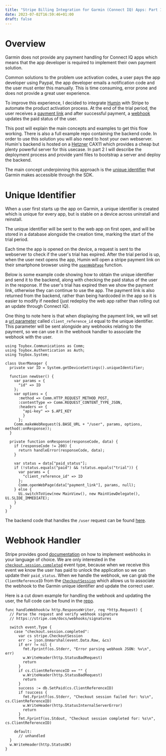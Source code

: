 ```yaml
---
title: "Stripe Billing Integration for Garmin (Connect IQ) Apps: Part 1"
date: 2023-07-02T16:59:46+01:00
draft: false
---
```


# Overview
Garmin does not provide any payment handling for Connect IQ apps which means that the app developer is required to implement their own payment solution. 

Common solutions to the problem use activation codes, a user pays the app developer using Paypal, the app developer emails a notification code and the user must enter this manually. This is time consuming, error prone and does not provide a great user experience. 

To improve this experience, I decided to integrate [Humin](https://apps.garmin.com/en-US/apps/5ed9382a-6f47-419d-a21c-fb72b725842b) with Stripe to automate the product activation process. At the end of the trial period, the user receives a [payment link](https://stripe.com/docs/payment-links) and after successful payment, a [webhook](https://stripe.com/docs/webhooks) updates the paid status of the user.

This post will explain the main concepts and examples to get this flow working. There is also a full example repo containing the backend code. In order to use this solution you will also need to host your own webserver. Humin's backend is hosted on a [Hetzner](https://www.hetzner.com/cloud) CAX11 which provides a cheap but plenty powerful server for this usecase. In part 2 I will describe the deployment process and provide yaml files to bootstrap a server and deploy the backend.

The main concept underpinning this approach is the [unique identifier](https://developer.garmin.com/connect-iq/api-docs/Toybox/System/DeviceSettings.html#uniqueIdentifier-var) that Garmin makes accessible through the SDK.

# Unique Identifier
When a user first starts up the app on Garmin, a unique identifier is created which is unique for every app, but is stable on a device across uninstall and reinstall.

The unique identifier will be sent to the web app on first open, and will be stored in a database alongside the creation time, marking the start of the trial period.

Each time the app is opened on the device, a request is sent to the webserver to check if the user's trial has expired. After the trial period is up, when the user next opens the app, Humin will open a stripe payment link on their smartphone browser using the [`openWebPage`](https://developer.garmin.com/connect-iq/api-docs/Toybox/Communications.html#openWebPage-instance_function) function.

Below is some example code showing how to obtain the unique identifier and send it to the backend, along with checking the paid status of the user in the response. If the user's trial has expired then we show the payment link, otherwise they can continue to use the app. The payment link is also returned from the backend, rather than being hardcoded in the app so it is easier to modify if needed (just redeploy the web app rather than rolling out an update through Connect IQ).

One thing to note here is that when displaying the payment link, we will set a [url parameter](https://stripe.com/docs/payment-links/url-parameters#streamline-reconciliation-with-a-url-parameter) called `client_reference_id` equal to the unique identifier. This parameter will be sent alongside any webhooks relating to the payment, so we can use it in the webhook handler to associate the webhook with the user.

```
using Toybox.Communications as Comm;
using Toybox.Authentication as Auth;
using Toybox.System;

class UserManager {
  private var ID = System.getDeviceSettings().uniqueIdentifier;

  function newUser() {
    var params = {
      "id" => ID
    };
    var options = {
      :method => Comm.HTTP_REQUEST_METHOD_POST,
      :contentType => Comm.REQUEST_CONTENT_TYPE_JSON,
      :headers => {
        "api-key" => $.API_KEY
        }
      };
    Comm.makeWebRequest($.BASE_URL + "/user", params, options, method(:onResponse));
  }

  private function onResponse(responseCode, data) {
    if (responseCode != 200) {
      return handleError(responseCode, data);
    }

    var status = data["paid_status"];
    if (!status.equals("paid") && !status.equals("trial")) {
      var params = {
        "client_reference_id" => ID
      };
      Comm.openWebPage(data["payment_link"], params, null);
    } else {
      Ui.switchToView(new MainView(), new MainViewDelegate(), Ui.SLIDE_IMMEDIATE);
    }
  }
}
```

The backend code that handles the `/user` request can be found [here]().

# Webhook Handler

Stripe provides good [documentation](https://stripe.com/docs/webhooks) on how to implement webhooks in your language of choice. We are only interested in the [`checkout.session.completed`](https://stripe.com/docs/api/events/types#event_types-checkout.session.completed) event type, because when we receive this event we know the user has paid to unlock the application so we can update their `paid_status`. When we handle the webhook, we can grab the `ClientReferenceID` from the [`CheckoutSession`](https://stripe.com/docs/api/checkout/sessions/object#checkout_session_object-client_reference_id) which allows us to associate the webhook to the Garmin unique identifier and update the correct user.

Here is a cut down example for handling the webhook and updating the user, the full code can be found in the [repo](). 

```
func handleWebhook(w http.ResponseWriter, req *http.Request) {
  // Parse the request and verify webhook signature
  // https://stripe.com/docs/webhooks/signatures

  switch event.Type {
    case "checkout.session.completed":
      var cs stripe.CheckoutSession
      err := json.Unmarshal(event.Data.Raw, &cs)
      if err != nil {
      	fmt.Fprintf(os.Stderr, "Error parsing webhook JSON: %v\n", err)
      	w.WriteHeader(http.StatusBadRequest)
      	return
      }
      if cs.ClientReferenceID == "" {
      	w.WriteHeader(http.StatusBadRequest)
      	return
      }
      success := db.SetPaid(cs.ClientReferenceID)
      if !success {
      	fmt.Fprintf(os.Stderr, "Checkout session failed for: %s\n", cs.ClientReferenceID)
      	w.WriteHeader(http.StatusInternalServerError)
      	return
      }
      fmt.Fprintf(os.Stdout, "Checkout session completed for: %s\n", cs.ClientReferenceID)

    default:
      // unhandled
  }
  w.WriteHeader(http.StatusOK)
}
